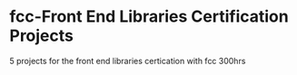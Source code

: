 # fcc-Front End Libraries Certification Projects
5 projects for the front end libraries certication with fcc 300hrs
